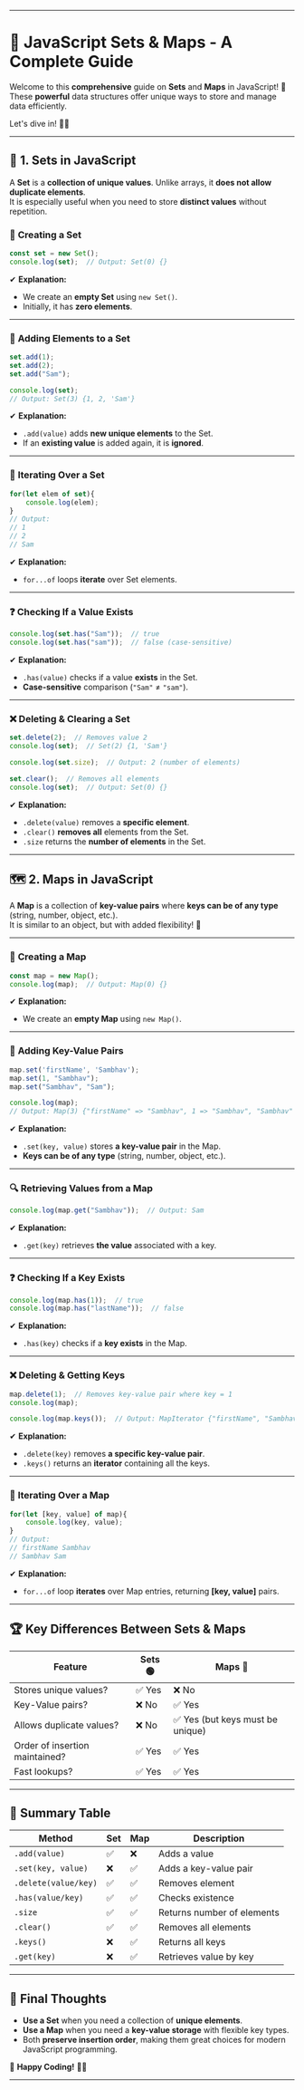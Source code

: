   

---

# 🌟 **JavaScript Sets & Maps - A Complete Guide**  

Welcome to this **comprehensive** guide on **Sets** and **Maps** in JavaScript! 🎯  
These **powerful** data structures offer unique ways to store and manage data efficiently.  

Let's dive in! 🏊‍♂️  

---

## 📌 **1. Sets in JavaScript**  

A **Set** is a **collection of unique values**. Unlike arrays, it **does not allow duplicate elements**.  
It is especially useful when you need to store **distinct values** without repetition.  

### 🎯 **Creating a Set**  
```javascript
const set = new Set();
console.log(set);  // Output: Set(0) {}
```
✔ **Explanation:**  
- We create an **empty Set** using `new Set()`.  
- Initially, it has **zero elements**.  

---

### 🚀 **Adding Elements to a Set**  
```javascript
set.add(1);
set.add(2);
set.add("Sam");

console.log(set);  
// Output: Set(3) {1, 2, 'Sam'}
```
✔ **Explanation:**  
- `.add(value)` adds **new unique elements** to the Set.  
- If an **existing value** is added again, it is **ignored**.  

---

### 🔄 **Iterating Over a Set**  
```javascript
for(let elem of set){
    console.log(elem);
}
// Output:
// 1
// 2
// Sam
```
✔ **Explanation:**  
- `for...of` loops **iterate** over Set elements.  

---

### ❓ **Checking If a Value Exists**  
```javascript
console.log(set.has("Sam"));  // true
console.log(set.has("sam"));  // false (case-sensitive)
```
✔ **Explanation:**  
- `.has(value)` checks if a value **exists** in the Set.  
- **Case-sensitive** comparison (`"Sam"` ≠ `"sam"`).  

---

### ❌ **Deleting & Clearing a Set**  
```javascript
set.delete(2);  // Removes value 2
console.log(set);  // Set(2) {1, 'Sam'}

console.log(set.size);  // Output: 2 (number of elements)

set.clear();  // Removes all elements
console.log(set);  // Output: Set(0) {}
```
✔ **Explanation:**  
- `.delete(value)` removes a **specific element**.  
- `.clear()` **removes all** elements from the Set.  
- `.size` returns the **number of elements** in the Set.  

---

## 🗺️ **2. Maps in JavaScript**  

A **Map** is a collection of **key-value pairs** where **keys can be of any type** (string, number, object, etc.).  
It is similar to an object, but with added flexibility! 🚀  

---

### 🎯 **Creating a Map**  
```javascript
const map = new Map();
console.log(map);  // Output: Map(0) {}
```
✔ **Explanation:**  
- We create an **empty Map** using `new Map()`.  

---

### 🚀 **Adding Key-Value Pairs**  
```javascript
map.set('firstName', 'Sambhav');
map.set(1, "Sambhav");
map.set("Sambhav", "Sam");

console.log(map);
// Output: Map(3) {"firstName" => "Sambhav", 1 => "Sambhav", "Sambhav" => "Sam"}
```
✔ **Explanation:**  
- `.set(key, value)` stores **a key-value pair** in the Map.  
- **Keys can be of any type** (string, number, object, etc.).  

---

### 🔍 **Retrieving Values from a Map**  
```javascript
console.log(map.get("Sambhav"));  // Output: Sam
```
✔ **Explanation:**  
- `.get(key)` retrieves **the value** associated with a key.  

---

### ❓ **Checking If a Key Exists**  
```javascript
console.log(map.has(1));  // true
console.log(map.has("lastName"));  // false
```
✔ **Explanation:**  
- `.has(key)` checks if a **key exists** in the Map.  

---

### ❌ **Deleting & Getting Keys**  
```javascript
map.delete(1);  // Removes key-value pair where key = 1
console.log(map);

console.log(map.keys());  // Output: MapIterator {"firstName", "Sambhav"}
```
✔ **Explanation:**  
- `.delete(key)` removes **a specific key-value pair**.  
- `.keys()` returns an **iterator** containing all the keys.  

---

### 🔄 **Iterating Over a Map**  
```javascript
for(let [key, value] of map){
    console.log(key, value);
}
// Output:
// firstName Sambhav
// Sambhav Sam
```
✔ **Explanation:**  
- `for...of` loop **iterates** over Map entries, returning **[key, value]** pairs.  

---

## 🏆 **Key Differences Between Sets & Maps**  

| Feature      | Sets  🟢 | Maps 🔵  |
|-------------|--------|--------|
| Stores unique values? | ✅ Yes | ❌ No |
| Key-Value pairs? | ❌ No | ✅ Yes |
| Allows duplicate values? | ❌ No | ✅ Yes (but keys must be unique) |
| Order of insertion maintained? | ✅ Yes | ✅ Yes |
| Fast lookups? | ✅ Yes | ✅ Yes |

---

## 🎯 **Summary Table**
| Method | **Set** | **Map** | **Description** |
|--------|--------|--------|----------------|
| `.add(value)` | ✅ | ❌ | Adds a value |
| `.set(key, value)` | ❌ | ✅ | Adds a key-value pair |
| `.delete(value/key)` | ✅ | ✅ | Removes element |
| `.has(value/key)` | ✅ | ✅ | Checks existence |
| `.size` | ✅ | ✅ | Returns number of elements |
| `.clear()` | ✅ | ✅ | Removes all elements |
| `.keys()` | ❌ | ✅ | Returns all keys |
| `.get(key)` | ❌ | ✅ | Retrieves value by key |

---

## 🚀 **Final Thoughts**
- **Use a Set** when you need a collection of **unique elements**.  
- **Use a Map** when you need a **key-value storage** with flexible key types.  
- Both **preserve insertion order**, making them great choices for modern JavaScript programming.  

🎉 **Happy Coding!** 🚀🔥  

---